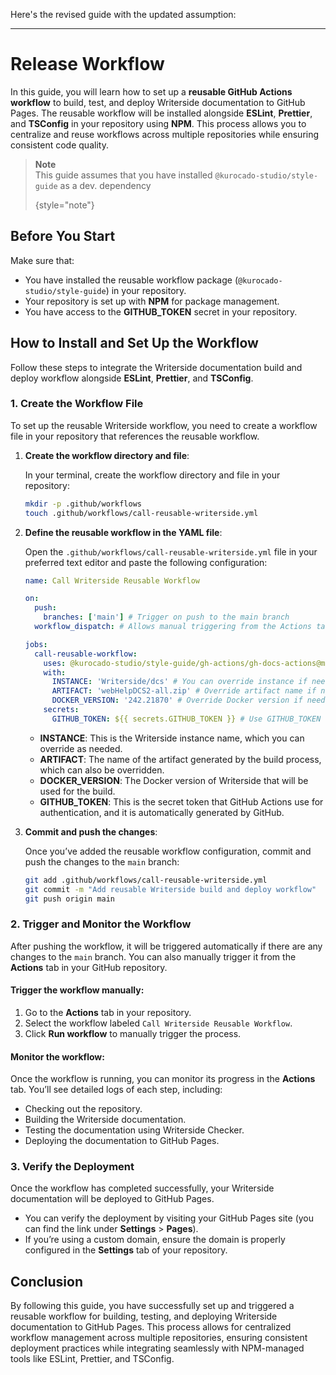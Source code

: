 Here's the revised guide with the updated assumption:

---

# Release Workflow

In this guide, you will learn how to set up a **reusable GitHub Actions workflow** to build, test,
and deploy Writerside documentation to GitHub Pages. The reusable workflow will be installed
alongside **ESLint**, **Prettier**, and **TSConfig** in your repository using **NPM**. This process
allows you to centralize and reuse workflows across multiple repositories while ensuring consistent
code quality.

> **Note**  
> This guide assumes that you have installed `@kurocado-studio/style-guide` as a dev. dependency
>
> {style="note"}

## Before You Start

Make sure that:

- You have installed the reusable workflow package (`@kurocado-studio/style-guide`) in your
  repository.
- Your repository is set up with **NPM** for package management.
- You have access to the **GITHUB_TOKEN** secret in your repository.

## How to Install and Set Up the Workflow

Follow these steps to integrate the Writerside documentation build and deploy workflow alongside
**ESLint**, **Prettier**, and **TSConfig**.

### 1. Create the Workflow File

To set up the reusable Writerside workflow, you need to create a workflow file in your repository
that references the reusable workflow.

1. **Create the workflow directory and file**:

   In your terminal, create the workflow directory and file in your repository:

   ```bash
   mkdir -p .github/workflows
   touch .github/workflows/call-reusable-writerside.yml
   ```

2. **Define the reusable workflow in the YAML file**:

   Open the `.github/workflows/call-reusable-writerside.yml` file in your preferred text editor and
   paste the following configuration:

   ```yaml
   name: Call Writerside Reusable Workflow

   on:
     push:
       branches: ['main'] # Trigger on push to the main branch
     workflow_dispatch: # Allows manual triggering from the Actions tab

   jobs:
     call-reusable-workflow:
       uses: @kurocado-studio/style-guide/gh-actions/gh-docs-actions@main # Reference the reusable workflow
       with:
         INSTANCE: 'Writerside/dcs' # You can override instance if needed
         ARTIFACT: 'webHelpDCS2-all.zip' # Override artifact name if necessary
         DOCKER_VERSION: '242.21870' # Override Docker version if needed
       secrets:
         GITHUB_TOKEN: ${{ secrets.GITHUB_TOKEN }} # Use GITHUB_TOKEN secret to authenticate
   ```

   - **INSTANCE**: This is the Writerside instance name, which you can override as needed.
   - **ARTIFACT**: The name of the artifact generated by the build process, which can also be
     overridden.
   - **DOCKER_VERSION**: The Docker version of Writerside that will be used for the build.
   - **GITHUB_TOKEN**: This is the secret token that GitHub Actions use for authentication, and it
     is automatically generated by GitHub.

3. **Commit and push the changes**:

   Once you’ve added the reusable workflow configuration, commit and push the changes to the `main`
   branch:

   ```bash
   git add .github/workflows/call-reusable-writerside.yml
   git commit -m "Add reusable Writerside build and deploy workflow"
   git push origin main
   ```

### 2. Trigger and Monitor the Workflow

After pushing the workflow, it will be triggered automatically if there are any changes to the
`main` branch. You can also manually trigger it from the **Actions** tab in your GitHub repository.

#### **Trigger the workflow manually**:

1. Go to the **Actions** tab in your repository.
2. Select the workflow labeled `Call Writerside Reusable Workflow`.
3. Click **Run workflow** to manually trigger the process.

#### **Monitor the workflow**:

Once the workflow is running, you can monitor its progress in the **Actions** tab. You’ll see
detailed logs of each step, including:

- Checking out the repository.
- Building the Writerside documentation.
- Testing the documentation using Writerside Checker.
- Deploying the documentation to GitHub Pages.

### 3. Verify the Deployment

Once the workflow has completed successfully, your Writerside documentation will be deployed to
GitHub Pages.

- You can verify the deployment by visiting your GitHub Pages site (you can find the link under
  **Settings** > **Pages**).
- If you’re using a custom domain, ensure the domain is properly configured in the **Settings** tab
  of your repository.

## Conclusion

By following this guide, you have successfully set up and triggered a reusable workflow for
building, testing, and deploying Writerside documentation to GitHub Pages. This process allows for
centralized workflow management across multiple repositories, ensuring consistent deployment
practices while integrating seamlessly with NPM-managed tools like ESLint, Prettier, and TSConfig.

